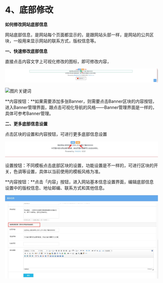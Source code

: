 # 4、底部修改

**如何修改网站底部信息**

网站底部信息，是网站每个页面都显示的，是跟网站头部一样，是网站的公共区块，一般用来显示网站的联系方式，版权信息等。

**一、快速修改底部信息**

直接点击内容文字上可视化修改的图标，即可修改内容，

![图片关键词](assets/1549867276908587.jpg)

![图片关键词](https://help.mituo.cn/jz/upload/201902/1550750438471827.jpg)

**内容按钮：**如果需要添加多张Banner，则需要点击Banner区块的内容按钮，进入Banner管理界面，跟点击可视化导航的风格——Banner管理界面是一样的，具体可参考Banner管理。

**二、更多底部信息设置**

点击区块的设置和内容按钮，可进行更多底部信息设置

![图片关键词](assets/1550750568482785.jpg)

设置按钮：不同模板点击底部区块的设置，功能设置是不一样的，可进行区块的开关，色调等设置，具体以当前使用的模板风格为准。

**内容按钮：**点击「内容」按钮，进入网站基本信息设置界面，编辑底部信息设置中的版权信息、地址邮编、联系方式和其他信息。

![图片关键词](assets/1549867465494966.jpg)
